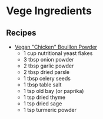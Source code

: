 # Vege Ingredients

## Recipes

- [Vegan "Chicken" Bouillon Powder](https://www.reddit.com/r/vegetarian/comments/sw9fyg/made_vegan_chicken_bouillon_powder_tastes_so/)
  - 1 cup nutritional yeast flakes
  - 3 tbsp onion powder
  - 2 tbsp garlic powder
  - 2 tbsp dried parsle
  - 1 tbsp celery seeds
  - 1 tbsp table salt
  - 1 tsp old bay (or paprika)
  - 1 tsp dried thyme
  - 1 tsp dried sage
  - 1 tsp turmeric powder
